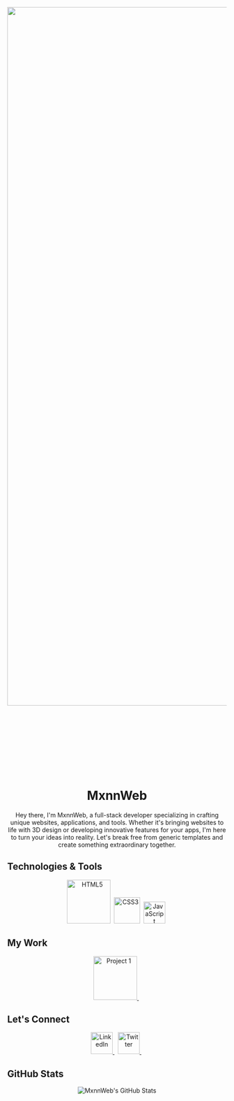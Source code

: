 <p align="center">
<img width="1600" alt="Cover (6)" src="https://github.com/MxnnWeb/banner/assets/162928236/61bda4dc-8aca-4fd5-bded-1084409e71da">
</p>

<br>
<br>
<br>
<br>
<br>
<br>
<br>
<br>
<!-- Welcome Message -->
<h1 align="center">MxnnWeb </h1>

<!-- Introduction -->
<p align="center">
 Hey there, I'm MxnnWeb, a full-stack developer specializing in crafting unique websites, applications, and tools. Whether it's bringing websites to life with 3D design or developing innovative features for your apps, I'm here to turn your ideas into reality. Let's break free from generic templates and create something extraordinary together.
</p>





## Technologies & Tools
<p align="center">
  <!-- HTML5 -->
  <img src="https://github.com/MxnnWeb/banner/assets/162928236/340ea828-25e6-47de-a89f-32c8f7f35d25" alt="HTML5" width="100" height="100"/>&nbsp;
  <!-- CSS3 -->
  <img src="https://brandslogos.com/wp-content/uploads/images/large/css-logo.png" alt="CSS3" width="60"/>&nbsp;
  <!-- JavaScript -->
  <img src="https://lordicon.com//cdn/icons/svg/eiysknzi-cc.svg" alt="JavaScript" width="50" height="50"/>&nbsp;
  <!-- Your other technologies go here -->
</p>

## My Work
<!-- Feature some of your repositories -->
<p align="center">
  <a href="https://github.com/MxnnWeb/Project1">
    <img src="https://lordicon.com//cdn/icons/svg/ndydpnhb-cc.svg" alt="Project 1" width="100" height="100"/>
  </a>&nbsp;
  <!-- Add more project icons here -->
</p>

## Let's Connect
<p align="center">
  <!-- LinkedIn -->
  <a href="YOUR_LINKEDIN_PROFILE_URL">
    <img src="https://lordicon.com//cdn/icons/svg/bnfvwknd-cc.svg" alt="LinkedIn" width="50" height="50"/>
  </a>&nbsp;
  <!-- Twitter -->
  <a href="YOUR_TWITTER_PROFILE_URL">
    <img src="https://lordicon.com//cdn/icons/svg/wxuaklpa-cc.svg" alt="Twitter" width="50" height="50"/>
  </a>&nbsp;
  <!-- Add more social links if you like -->
</p>

## GitHub Stats
<p align="center">
  <img src="https://github-readme-stats.vercel.app/api?username=MxnnWeb&show_icons=true&theme=radical" alt="MxnnWeb's GitHub Stats">
</p>
